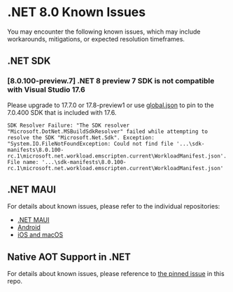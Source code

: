 # .NET 8.0 Known Issues

You may encounter the following known issues, which may include workarounds, mitigations, or expected resolution timeframes.

## .NET SDK

### [8.0.100-preview.7] .NET 8 preview 7 SDK is not compatible with Visual Studio 17.6

Please upgrade to 17.7.0 or 17.8-preview1 or use [global.json](https://learn.microsoft.com/dotnet/core/tools/global-json) to pin to the 7.0.400 SDK that is included with 17.6.

```
SDK Resolver Failure: "The SDK resolver "Microsoft.DotNet.MSBuildSdkResolver" failed while attempting to resolve the SDK "Microsoft.Net.Sdk". Exception: "System.IO.FileNotFoundException: Could not find file '...\sdk-manifests\8.0.100-rc.1\microsoft.net.workload.emscripten.current\WorkloadManifest.json'.
File name: '...\sdk-manifests\8.0.100-rc.1\microsoft.net.workload.emscripten.current\WorkloadManifest.json'
```

## .NET MAUI

For details about known issues, please refer to the individual repositories:

- [.NET MAUI](https://github.com/dotnet/maui/wiki/Known-Issues/)
- [Android](https://github.com/xamarin/xamarin-android/wiki/Known-issues-in-.NET)
- [iOS and macOS](https://github.com/xamarin/xamarin-macios/wiki/Known-issues-in-.NET8)

## Native AOT Support in .NET

For details about known issues, please reference to [the pinned issue](https://github.com/dotnet/core/issues/8288) in this repo.
